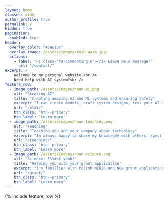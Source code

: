 ```yaml
---
layout: home
classes: wide
author_profile: true
permalink: /
hidden: true
pagination:
  enabled: true
header:
  overlay_color: "#5e616c"
  overlay_image: /assets/images/main_warm.jpg
  actions:
    - label: "<i class='fa-commenting-o'></i> Leave me a message!"
      url: "/contact/"
excerpt: >
    Welcome to my personal website.<br />
    Need help with AI system?<br />
feature_row:
  - image_path: /assets/images/noun-ai.png
    alt: "Creating AI"
    title: "Creating amazing AI and ML systems and ensuring safety"
    excerpt: "I can create models, draft system designs, test your AI system for vulnerabilities and brainstorm solutions with you. I am very keen on discusing these kind of problems so feel free to just reach out."
    url: "/mlai/"
    btn_class: "btn--primary"
    btn_label: "Learn more"
  - image_path: /assets/images/noun-teaching.png
    alt: "Teaching"
    title: "Teaching you and your company about technology"
    excerpt: "Im always happy to share my knowlegde with others, specifically on topics of: Python, Machine Learning, Computer Vision, AI and system design."
    url: "/teaching/"
    btn_class: "btn--primary"
    btn_label: "Learn more"
  - image_path: /assets/images/noun-science.png
    alt: "Science! F$%#ck yeah!"
    title: "Helping you with your grant application"
    excerpt: "I'm familliar with Polish NCBIR and NCN grant application processes, but feel free to talk about other sources."
    url: "/grant/"
    btn_class: "btn--primary"
    btn_label: "Learn more"      
---
```

{% include feature_row %}


